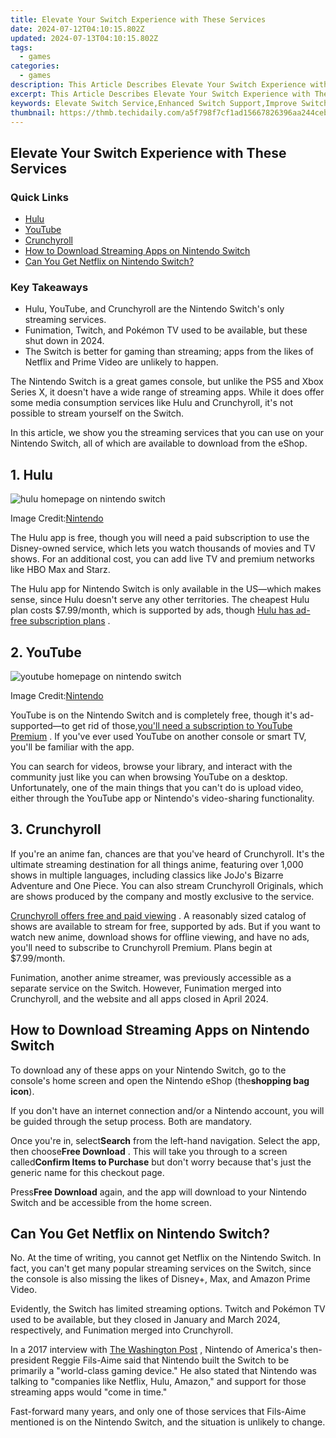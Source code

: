 ```yaml
---
title: Elevate Your Switch Experience with These Services
date: 2024-07-12T04:10:15.802Z
updated: 2024-07-13T04:10:15.802Z
tags:
  - games
categories:
  - games
description: This Article Describes Elevate Your Switch Experience with These Services
excerpt: This Article Describes Elevate Your Switch Experience with These Services
keywords: Elevate Switch Service,Enhanced Switch Support,Improve Switch Usage,Upgrade Switch Options,Optimize Switch Performance,Boost Switch Functionality,Advance Switch Features
thumbnail: https://thmb.techidaily.com/a5f798f7cf1ad15667826396aa244ceb4353a103f9fb628a857687ce3978b94e.png
---
```


## Elevate Your Switch Experience with These Services

### Quick Links

* [Hulu](#hulu)
* [YouTube](#youtube)
* [Crunchyroll](#crunchyroll)
* [How to Download Streaming Apps on Nintendo Switch](#how-to-download-streaming-apps-on-nintendo-switch)
* [Can You Get Netflix on Nintendo Switch?](#can-you-get-netflix-on-nintendo-switch)

### Key Takeaways

* Hulu, YouTube, and Crunchyroll are the Nintendo Switch's only streaming services.
* Funimation, Twitch, and Pokémon TV used to be available, but these shut down in 2024.
* The Switch is better for gaming than streaming; apps from the likes of Netflix and Prime Video are unlikely to happen.

 The Nintendo Switch is a great games console, but unlike the PS5 and Xbox Series X, it doesn't have a wide range of streaming apps. While it does offer some media consumption services like Hulu and Crunchyroll, it's not possible to stream yourself on the Switch.

 In this article, we show you the streaming services that you can use on your Nintendo Switch, all of which are available to download from the eShop.

## 1. Hulu
![hulu homepage on nintendo switch](https://static1.makeuseofimages.com/wordpress/wp-content/uploads/2021/02/hulu-nintendo-switch.jpg)

 Image Credit:[Nintendo](https://www.nintendo.com/store/products/hulu-switch/)

 The Hulu app is free, though you will need a paid subscription to use the Disney-owned service, which lets you watch thousands of movies and TV shows. For an additional cost, you can add live TV and premium networks like HBO Max and Starz.

 The Hulu app for Nintendo Switch is only available in the US—which makes sense, since Hulu doesn't serve any other territories. The cheapest Hulu plan costs $7.99/month, which is supported by ads, though [Hulu has ad-free subscription plans](https://www.makeuseof.com/hulu-subscription-plans/) .

## 2. YouTube
![youtube homepage on nintendo switch](https://static1.makeuseofimages.com/wordpress/wp-content/uploads/2022/09/youtube-homepage-on-nintendo-switch.jpg)

 Image Credit:[Nintendo](https://www.nintendo.com/store/products/youtube-switch/)

 YouTube is on the Nintendo Switch and is completely free, though it's ad-supported—to get rid of those,[you'll need a subscription to YouTube Premium](https://www.makeuseof.com/tag/youtube-red-worth-money-things-need-consider/) . If you've ever used YouTube on another console or smart TV, you'll be familiar with the app.

 You can search for videos, browse your library, and interact with the community just like you can when browsing YouTube on a desktop. Unfortunately, one of the main things that you can't do is upload video, either through the YouTube app or Nintendo's video-sharing functionality.

## 3. Crunchyroll

 If you're an anime fan, chances are that you've heard of Crunchyroll. It's the ultimate streaming destination for all things anime, featuring over 1,000 shows in multiple languages, including classics like JoJo's Bizarre Adventure and One Piece. You can also stream Crunchyroll Originals, which are shows produced by the company and mostly exclusive to the service.

[Crunchyroll offers free and paid viewing](https://www.makeuseof.com/crunchyroll-free-vs-premium/) . A reasonably sized catalog of shows are available to stream for free, supported by ads. But if you want to watch new anime, download shows for offline viewing, and have no ads, you'll need to subscribe to Crunchyroll Premium. Plans begin at $7.99/month.

 Funimation, another anime streamer, was previously accessible as a separate service on the Switch. However, Funimation merged into Crunchyroll, and the website and all apps closed in April 2024.

## How to Download Streaming Apps on Nintendo Switch

 To download any of these apps on your Nintendo Switch, go to the console's home screen and open the Nintendo eShop (the**shopping bag icon**).

 If you don't have an internet connection and/or a Nintendo account, you will be guided through the setup process. Both are mandatory.

 Once you're in, select**Search** from the left-hand navigation. Select the app, then choose**Free Download** . This will take you through to a screen called**Confirm Items to Purchase** but don't worry because that's just the generic name for this checkout page.

 Press**Free Download** again, and the app will download to your Nintendo Switch and be accessible from the home screen.

## Can You Get Netflix on Nintendo Switch?

 No. At the time of writing, you cannot get Netflix on the Nintendo Switch. In fact, you can't get many popular streaming services on the Switch, since the console is also missing the likes of Disney+, Max, and Amazon Prime Video.

 Evidently, the Switch has limited streaming options. Twitch and Pokémon TV used to be available, but they closed in January and March 2024, respectively, and Funimation merged into Crunchyroll.

 In a 2017 interview with [The Washington Post](https://www.washingtonpost.com/news/the-switch/wp/2017/03/08/nintendos-u-s-ceo-responds-to-our-biggest-gripes-with-the-switch/) , Nintendo of America's then-president Reggie Fils-Aime said that Nintendo built the Switch to be primarily a "world-class gaming device." He also stated that Nintendo was talking to "companies like Netflix, Hulu, Amazon," and support for those streaming apps would "come in time."

 Fast-forward many years, and only one of those services that Fils-Aime mentioned is on the Nintendo Switch, and the situation is unlikely to change.


<ins class="adsbygoogle"
     style="display:block"
     data-ad-format="autorelaxed"
     data-ad-client="ca-pub-7571918770474297"
     data-ad-slot="1223367746"></ins>



<ins class="adsbygoogle"
     style="display:block"
     data-ad-client="ca-pub-7571918770474297"
     data-ad-slot="8358498916"
     data-ad-format="auto"
     data-full-width-responsive="true"></ins>




